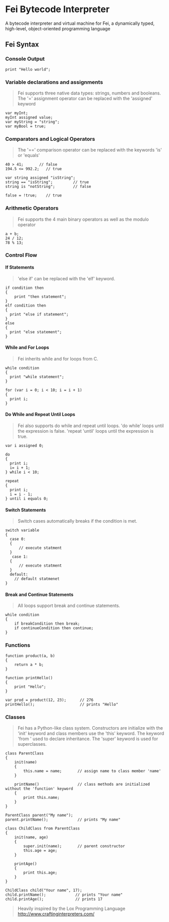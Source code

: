 # Fei Bytecode Interpreter

A bytecode interpreter and virtual machine for Fei, a dynamically typed, high-level, object-oriented programming language

## Fei Syntax

### Console Output
```
print "Hello world";
```

### Variable declarations and assignments
> Fei supports three native data types: strings, numbers and booleans.
> The '=' assignment operator can be replaced with the 'assigned' keyword
```
var myInt;
myInt assigned value;
var myString = "string";
var myBool = true;
```

### Comparators and Logical Operators
> The '==' comparison operator can be replaced with the keywords 'is' or 'equals'
```
40 > 41;       // false
194.5 <= 992.2;   // true

var string assigned "isString";
string == "isString";         // true
string is "notString";        // false

false = !true;    // true
```

### Arithmetic Operators
> Fei supports the 4 main binary operators as well as the modulo operator
```
a + b;
24 / 12;
78 % 13;
```

### Control Flow
#### If Statements
> 'else if' can be replaced with the 'elf' keyword.
```
if condition then
{
    print "then statement";
}
elf condition then
{
  print "else if statement";
}
else
{
  print "else statement";
}
```
#### While and For Loops
> Fei inherits while and for loops from C.
```
while condition
{
  print "while statement";
}

for (var i = 0; i < 10; i = i + 1)
{
  print i;
}
```
#### Do While and Repeat Until Loops
> Fei also supports do while and repeat until loops. 'do while' loops until the expression is false. 'repeat 'until' loops until the expression is true.
```
var i assigned 0;

do
{
  print i;
  i= i + 1;
} while i < 10;
 
repeat
{
  print i;
  i = i - 1;
} until i equals 0;
```

#### Switch Statements
> Switch cases automatically breaks if the condition is met.
```
switch variable
{
  case 0:
  {
      // execute statment
  }
   case 1:
  {
      // execute statment
  }
  default:
    // default statmenet
}
```

#### Break and Continue Statements
> All loops support break and continue statements.
```
while condition
{
    if breakCondition then break;
    if continueCondition then continue;
}
```

### Functions
```
function product(a, b)
{
    return a * b;
}

function printHello()
{
    print "Hello";
}

var prod = product(12, 23);      // 276
printHello();                    // prints "Hello"
```

### Classes
> Fei has a Python-like class system. Constructors are initialize with the 'init' keyword and class members use the 'this' keyword. 
> The keyword 'from ' used to declare inheritance. The 'super' keyword is used for superclasses.

```
class ParentClass
{
    init(name)
    {
        this.name = name;       // assign name to class member 'name'
    }
    
    printName()                 // class methods are initialized without the 'function' keyword
    {
        print this.name;        
    }
}

ParentClass parent("My name");
parent.printName();             // prints "My name"

class ChildClass from ParentClass
{
    init(name, age)
    {
        super.init(name);       // parent constructor
        this.age = age;
    }
    
    printAge()
    {
        print this.age;
    }
}

ChildClass child("Your name", 17);
child.printName();             // prints "Your name"
child.printAge();              // prints 17

```


> Heavily inspired by the Lox Programming Language http://www.craftinginterpreters.com/
